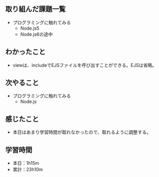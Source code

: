 ## 取り組んだ課題一覧
- プログラミングに触れてみる
  - Node.js5
  - Node.js6の途中
## わかったこと
- viewは、includeでEJSファイルを呼び出すことができる。EJSは省略。
## 次やること
- プログラミングに触れてみる
  - Node.js
## 感じたこと
- 本日はあまり学習時間が取れなかったので、取れるように調整する。
## 学習時間
- 本日：1h15m
- 累計：23h10m
